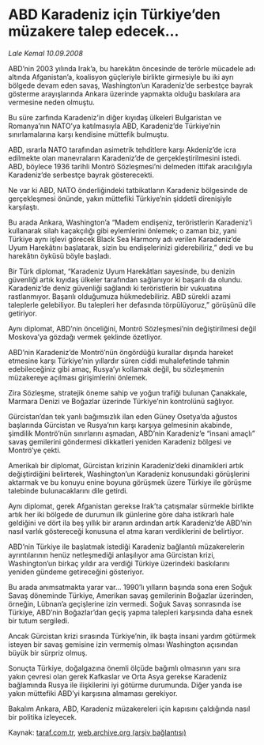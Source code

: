 # ABD Karadeniz için Türkiye’den müzakere talep edecek...

*Lale Kemal 10.09.2008*

<div class="yazi">
<p>ABD’nin 2003 yılında Irak’a, bu harekâtın öncesinde de terörle mücadele adı altında Afganistan’a, koalisyon güçleriyle birlikte girmesiyle bu iki ayrı bölgede devam eden savaş, Washington’un Karadeniz’de serbestçe bayrak gösterme arayışlarında Ankara üzerinde yapmakta olduğu baskılara ara vermesine neden olmuştu.</p>
<p>Bu süre zarfında Karadeniz’in diğer kıyıdaş ülkeleri Bulgaristan ve Romanya’nın NATO’ya katılmasıyla ABD, Karadeniz’de Türkiye’nin sınırlamalarına karşı kendisine müttefik bulmuştu. </p>
<p>ABD, ısrarla NATO tarafından asimetrik tehditlere karşı Akdeniz’de icra edilmekte olan manevraların Karadeniz’de de gerçekleştirilmesini istedi. ABD, böylece 1936 tarihli Montrö Sözleşmesi’ni delmeden ittifak aracılığıyla Karadeniz’de serbestçe bayrak gösterecekti.</p>
<p>Ne var ki ABD, NATO önderliğindeki tatbikatların Karadeniz bölgesinde de gerçekleşmesi önünde, yakın müttefiki Türkiye’nin şiddetli direnişiyle karşılaştı. </p>
<p>Bu arada Ankara, Washington’a “Madem endişeniz, teröristlerin Karadeniz’i kullanarak silah kaçakçılığı gibi eylemlerini önlemek; o zaman biz, yani Türkiye aynı işlevi görecek Black Sea Harmony adı verilen Karadeniz’de Uyum Harekâtını başlatarak, sizin bu endişelerinizi giderebiliriz,” dedi ve bu harekâtın öyküsü böyle başladı.</p>
<p>Bir Türk diplomat, “Karadeniz Uyum Harekâtları sayesinde, bu denizin güvenliği artık kıyıdaş ülkeler tarafından sağlanıyor ki başarılı da olundu. Karadeniz’de deniz güvenliği sağlandı ki teröristlerin bir vukuatına rastlanmıyor. Başarılı olduğumuza hükmedebiliriz. ABD sürekli azami taleplerle gelebiliyor. Bu talepleri her defasında törpülüyoruz,” görüşünü dile getiriyor. </p>
<p>Aynı diplomat, ABD’nin önceliğini, Montrö Sözleşmesi’nin değiştirilmesi değil Moskova’ya gözdağı vermek şeklinde özetliyor.</p>
<p>ABD’nin Karadeniz’de Montrö’nün öngördüğü kurallar dışında hareket etmesine karşı Türkiye’nin yıllardır süren ciddi muhalefetinde tahmin edebileceğiniz gibi amaç, Rusya’yı kollamak değil, bu sözleşmenin müzakereye açılması girişimlerini önlemek.</p>
<p>Zira Sözleşme, stratejik öneme sahip ve yoğun trafiği bulunan Çanakkale, Marmara Denizi ve Boğazlar üzerinde Türkiye’nin kontrolünü sağlıyor.</p>
<p>Gürcistan’dan tek yanlı bağımsızlık ilan eden Güney Osetya’da ağustos başlarında Gürcistan ve Rusya’nın karşı karşıya gelmesinin akabinde, şimdilik Montrö’nün sınırlarını aşmadan, ABD’nin Karadeniz’e “insani amaçlı” savaş gemilerini göndermesi dikkatleri yeniden Karadeniz bölgesi ve Montrö’ye çekti.</p>
<p>Amerikalı bir diplomat, Gürcistan krizinin Karadeniz’deki dinamikleri artık değiştirdiğini belirterek, Washington’un Karadeniz konusundaki görüşlerini aktarmak ve bu konuyu enine boyuna görüşmek üzere Türkiye ile görüşme talebinde bulunacaklarını dile getirdi.</p>
<p>Aynı diplomat, gerek Afganistan gerekse Irak’ta çatışmalar sürmekle birlikte artık her iki bölgede de durumun ilk günlerine göre daha istikrarlı hale geldiğini ve dört ila beş yıllık bir aranın ardından artık Karadeniz’de ABD’nin nasıl varlık göstereceği konusuna el atma kararı verdiklerini de belirtiyor.</p>
<p>ABD’nin Türkiye ile başlatmak istediği Karadeniz bağlantılı müzakerelerin ayrıntılarının henüz netleşmediği anlaşılıyor ama Gürcistan krizi, Washington’un birkaç yıldır ara verdiği Türkiye üzerindeki baskılarını yeniden gündeme getireceğini gösteriyor. </p>
<p>Bu arada anımsatmakta yarar var... 1990’lı yılların başında sona eren Soğuk Savaş döneminde Türkiye, Amerikan savaş gemilerinin Boğazlar üzerinden, örneğin, Lübnan’a geçişlerine izin vermedi. Soğuk Savaş sonrasında ise Türkiye, ABD’nin Boğazlar’dan geçiş yapma talepleri karşısında daha esnek bir tutum sergiledi.</p>
<p>Ancak Gürcistan krizi sırasında Türkiye’nin, ilk başta insani yardım götürmek isteyen bir savaş gemisine izin vermemiş olması Washington açısından büyük bir sürpriz olmuş. </p>
<p>Sonuçta Türkiye, doğalgazına önemli ölçüde bağımlı olmasının yanı sıra yakın çevresi olan gerek Kafkaslar ve Orta Asya gerekse Karadeniz bağlamında Rusya ile ilişkilerini iyi götürme durumunda. Diğer yanda ise yakın müttefiki ABD’yi karşısına almaması gerekiyor.</p>
<p>Bakalım Ankara, ABD, Karadeniz müzakereleri için kapısını çaldığında nasıl bir politika izleyecek.</p>
</div>

Kaynak: [taraf.com.tr](http://www.taraf.com.tr/lale-kemal/makale-abd-karadeniz-icin-turkiyeden-muzakere-talep.htm), [web.archive.org (arşiv bağlantısı)](http://web.archive.org/web/20130816055536/http://www.taraf.com.tr/lale-kemal/makale-abd-karadeniz-icin-turkiyeden-muzakere-talep.htm)
